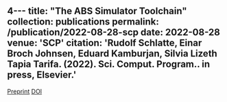 4---
title: "The ABS Simulator Toolchain"
collection: publications
permalink: /publication/2022-08-28-scp
date: 2022-08-28
venue: 'SCP'
citation: 'Rudolf Schlatte, Einar Broch Johnsen, Eduard Kamburjan, Silvia Lizeth Tapia Tarifa. (2022). <b>Sci. Comput. Program.</b>. in press, Elsevier.'
---

[Preprint](/files/scp2.pdf)
[DOI](https://doi.org/10.1016/j.scico.2022.102861)

